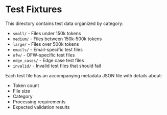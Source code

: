 # Test Fixtures

This directory contains test data organized by category:

- `small/` - Files under 150k tokens
- `medium/` - Files between 150k-500k tokens  
- `large/` - Files over 500k tokens
- `emails/` - Email-specific test files
- `ofw/` - OFW-specific test files
- `edge_cases/` - Edge case test files
- `invalid/` - Invalid test files that should fail

Each test file has an accompanying metadata JSON file with details about:
- Token count
- File size
- Category
- Processing requirements
- Expected validation results
